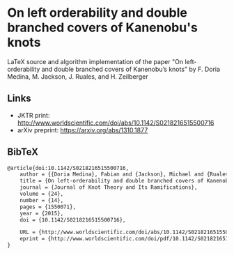 # On left orderability and double branched covers of Kanenobu's knots
LaTeX source and algorithm implementation of the paper "On left-orderability and double branched covers of Kanenobu’s knots" by F. Doria Medina, M. Jackson, J. Ruales, and H. Zeilberger

## Links
* JKTR print: http://www.worldscientific.com/doi/abs/10.1142/S0218216515500716
* arXiv preprint: https://arxiv.org/abs/1310.1877

## BibTeX
```latex
@article{doi:10.1142/S0218216515500716,
    author = {{Doria Medina}, Fabian and {Jackson}, Michael and {Ruales}, Joaquín and {Zeilberger}, Hadas},
    title = {On left-orderability and double branched covers of Kanenobu’s knots},
    journal = {Journal of Knot Theory and Its Ramifications},
    volume = {24},
    number = {14},
    pages = {1550071},
    year = {2015},
    doi = {10.1142/S0218216515500716},

    URL = {http://www.worldscientific.com/doi/abs/10.1142/S0218216515500716},
    eprint = {http://www.worldscientific.com/doi/pdf/10.1142/S0218216515500716}
}
```

